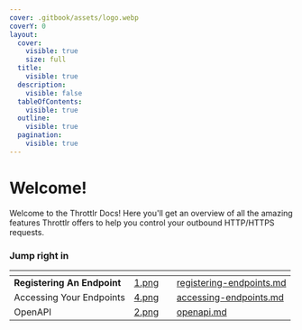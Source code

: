```yaml
---
cover: .gitbook/assets/logo.webp
coverY: 0
layout:
  cover:
    visible: true
    size: full
  title:
    visible: true
  description:
    visible: false
  tableOfContents:
    visible: true
  outline:
    visible: true
  pagination:
    visible: true
---
```


# Welcome!

Welcome to the Throttlr Docs! Here you'll get an overview of all the amazing features Throttlr offers to help you control your outbound HTTP/HTTPS requests.

### Jump right in

<table data-view="cards"><thead><tr><th></th><th data-hidden data-card-cover data-type="files"></th><th data-hidden></th><th data-hidden data-card-target data-type="content-ref"></th></tr></thead><tbody><tr><td><strong>Registering An Endpoint</strong> </td><td><a href=".gitbook/assets/1.png">1.png</a></td><td></td><td><a href="registering-endpoints.md">registering-endpoints.md</a></td></tr><tr><td>Accessing Your Endpoints </td><td><a href=".gitbook/assets/4.png">4.png</a></td><td></td><td><a href="accessing-endpoints.md">accessing-endpoints.md</a></td></tr><tr><td>OpenAPI   </td><td><a href=".gitbook/assets/2.png">2.png</a></td><td></td><td><a href="openapi.md">openapi.md</a></td></tr></tbody></table>
